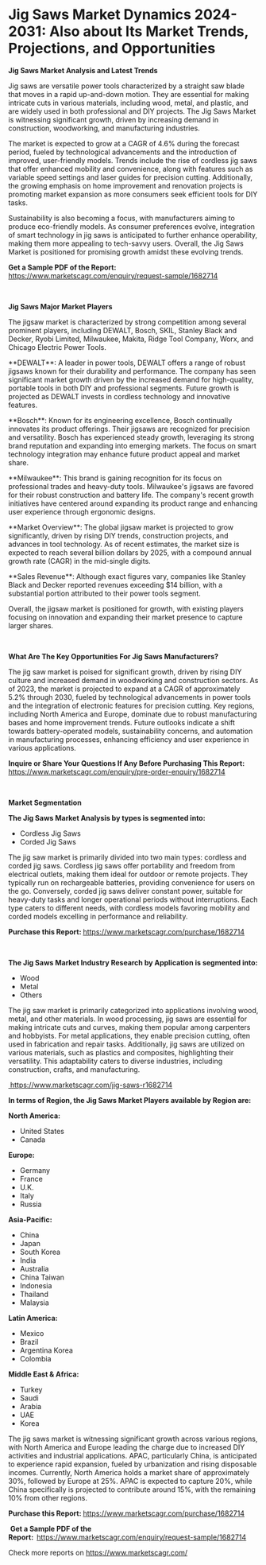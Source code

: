 <p><h1>Jig Saws Market Dynamics 2024-2031: Also about Its Market Trends, Projections, and Opportunities</h1></p><p><strong>Jig Saws Market Analysis and Latest Trends</strong></p>
<p><p>Jig saws are versatile power tools characterized by a straight saw blade that moves in a rapid up-and-down motion. They are essential for making intricate cuts in various materials, including wood, metal, and plastic, and are widely used in both professional and DIY projects. The Jig Saws Market is witnessing significant growth, driven by increasing demand in construction, woodworking, and manufacturing industries.</p><p>The market is expected to grow at a CAGR of 4.6% during the forecast period, fueled by technological advancements and the introduction of improved, user-friendly models. Trends include the rise of cordless jig saws that offer enhanced mobility and convenience, along with features such as variable speed settings and laser guides for precision cutting. Additionally, the growing emphasis on home improvement and renovation projects is promoting market expansion as more consumers seek efficient tools for DIY tasks.</p><p>Sustainability is also becoming a focus, with manufacturers aiming to produce eco-friendly models. As consumer preferences evolve, integration of smart technology in jig saws is anticipated to further enhance operability, making them more appealing to tech-savvy users. Overall, the Jig Saws Market is positioned for promising growth amidst these evolving trends.</p></p>
<p><strong>Get a Sample PDF of the Report:&nbsp;</strong> <a href="https://www.marketscagr.com/enquiry/request-sample/1682714?utm_campaign=1868&utm_medium=2&utm_source=Github&utm_content=ia&utm_term=30122024&utm_id=jig-saws">https://www.marketscagr.com/enquiry/request-sample/1682714</a></p>
<p>&nbsp;</p>
<p><strong>Jig Saws Major Market Players</strong></p>
<p><p>The jigsaw market is characterized by strong competition among several prominent players, including DEWALT, Bosch, SKIL, Stanley Black and Decker, Ryobi Limited, Milwaukee, Makita, Ridge Tool Company, Worx, and Chicago Electric Power Tools. </p><p>**DEWALT**: A leader in power tools, DEWALT offers a range of robust jigsaws known for their durability and performance. The company has seen significant market growth driven by the increased demand for high-quality, portable tools in both DIY and professional segments. Future growth is projected as DEWALT invests in cordless technology and innovative features. </p><p>**Bosch**: Known for its engineering excellence, Bosch continually innovates its product offerings. Their jigsaws are recognized for precision and versatility. Bosch has experienced steady growth, leveraging its strong brand reputation and expanding into emerging markets. The focus on smart technology integration may enhance future product appeal and market share.</p><p>**Milwaukee**: This brand is gaining recognition for its focus on professional trades and heavy-duty tools. Milwaukee's jigsaws are favored for their robust construction and battery life. The company's recent growth initiatives have centered around expanding its product range and enhancing user experience through ergonomic designs.</p><p>**Market Overview**: The global jigsaw market is projected to grow significantly, driven by rising DIY trends, construction projects, and advances in tool technology. As of recent estimates, the market size is expected to reach several billion dollars by 2025, with a compound annual growth rate (CAGR) in the mid-single digits.</p><p>**Sales Revenue**: Although exact figures vary, companies like Stanley Black and Decker reported revenues exceeding $14 billion, with a substantial portion attributed to their power tools segment.</p><p>Overall, the jigsaw market is positioned for growth, with existing players focusing on innovation and expanding their market presence to capture larger shares.</p></p>
<p>&nbsp;</p>
<p><strong>What Are The Key Opportunities For Jig Saws Manufacturers?</strong></p>
<p><p>The jig saw market is poised for significant growth, driven by rising DIY culture and increased demand in woodworking and construction sectors. As of 2023, the market is projected to expand at a CAGR of approximately 5.2% through 2030, fueled by technological advancements in power tools and the integration of electronic features for precision cutting. Key regions, including North America and Europe, dominate due to robust manufacturing bases and home improvement trends. Future outlooks indicate a shift towards battery-operated models, sustainability concerns, and automation in manufacturing processes, enhancing efficiency and user experience in various applications.</p></p>
<p><strong>Inquire or Share Your Questions If Any Before Purchasing This Report:</strong> <a href="https://www.marketscagr.com/enquiry/pre-order-enquiry/1682714?utm_campaign=1868&utm_medium=2&utm_source=Github&utm_content=ia&utm_term=30122024&utm_id=jig-saws">https://www.marketscagr.com/enquiry/pre-order-enquiry/1682714</a></p>
<p>&nbsp;</p>
<p><strong>Market Segmentation</strong></p>
<p><strong>The Jig Saws Market Analysis by types is segmented into:</strong></p>
<p><ul><li>Cordless Jig Saws</li><li>Corded Jig Saws</li></ul></p>
<p><p>The jig saw market is primarily divided into two main types: cordless and corded jig saws. Cordless jig saws offer portability and freedom from electrical outlets, making them ideal for outdoor or remote projects. They typically run on rechargeable batteries, providing convenience for users on the go. Conversely, corded jig saws deliver constant power, suitable for heavy-duty tasks and longer operational periods without interruptions. Each type caters to different needs, with cordless models favoring mobility and corded models excelling in performance and reliability.</p></p>
<p><strong>Purchase this Report:&nbsp;</strong><a href="https://www.marketscagr.com/purchase/1682714?utm_campaign=1868&utm_medium=2&utm_source=Github&utm_content=ia&utm_term=30122024&utm_id=jig-saws">https://www.marketscagr.com/purchase/1682714</a></p>
<p>&nbsp;</p>
<p><strong>The Jig Saws Market Industry Research by Application is segmented into:</strong></p>
<p><ul><li>Wood</li><li>Metal</li><li>Others</li></ul></p>
<p><p>The jig saw market is primarily categorized into applications involving wood, metal, and other materials. In wood processing, jig saws are essential for making intricate cuts and curves, making them popular among carpenters and hobbyists. For metal applications, they enable precision cutting, often used in fabrication and repair tasks. Additionally, jig saws are utilized on various materials, such as plastics and composites, highlighting their versatility. This adaptability caters to diverse industries, including construction, crafts, and manufacturing.</p></p>
<p><a href="https://www.marketscagr.com/jig-saws-r1682714?utm_campaign=1868&utm_medium=2&utm_source=Github&utm_content=ia&utm_term=30122024&utm_id=jig-saws">&nbsp;https://www.marketscagr.com/jig-saws-r1682714</a></p>
<p><strong>In terms of Region, the Jig Saws Market Players available by Region are:</strong></p>
<p>
    <p> <strong> North America: </strong>
        <ul>
            <li>United States</li>
            <li>Canada</li>
        </ul>
        </p> 
    <p> <strong> Europe: </strong>
        <ul>
            <li>Germany</li>
            <li>France</li>
            <li>U.K.</li>
            <li>Italy</li>
            <li>Russia</li>
        </ul>
        </p> 
    <p> <strong> Asia-Pacific: </strong>
        <ul>
            <li>China</li>
            <li>Japan</li>
            <li>South Korea</li>
            <li>India</li>
            <li>Australia</li>
            <li>China Taiwan</li>
            <li>Indonesia</li>
            <li>Thailand</li>
            <li>Malaysia</li>
        </ul>
        </p> 
    <p> <strong> Latin America: </strong>
        <ul>
            <li>Mexico</li>
            <li>Brazil</li>
            <li>Argentina Korea</li>
            <li>Colombia</li>
        </ul>
        </p> 
    <p> <strong> Middle East & Africa: </strong>
        <ul>
            <li>Turkey</li>
            <li>Saudi</li>
            <li>Arabia</li>
            <li>UAE</li>
            <li>Korea</li>
        </ul>
    </p>
    </p>
<p><p>The jig saws market is witnessing significant growth across various regions, with North America and Europe leading the charge due to increased DIY activities and industrial applications. APAC, particularly China, is anticipated to experience rapid expansion, fueled by urbanization and rising disposable incomes. Currently, North America holds a market share of approximately 30%, followed by Europe at 25%. APAC is expected to capture 20%, while China specifically is projected to contribute around 15%, with the remaining 10% from other regions.</p></p>
<p><strong>Purchase this Report: </strong><a href="https://www.marketscagr.com/purchase/1682714?utm_campaign=1868&utm_medium=2&utm_source=Github&utm_content=ia&utm_term=30122024&utm_id=jig-saws">https://www.marketscagr.com/purchase/1682714</a></p>
<p>&nbsp;<strong>Get a Sample PDF of the Report:&nbsp;&nbsp;</strong><a href="https://www.marketscagr.com/enquiry/request-sample/1682714?utm_campaign=1868&utm_medium=2&utm_source=Github&utm_content=ia&utm_term=30122024&utm_id=jig-saws">https://www.marketscagr.com/enquiry/request-sample/1682714</a></p>
<p><strong></strong></p>
<p>Check more reports on <a href="https://www.marketscagr.com/?utm_campaign=1868&utm_medium=2&utm_source=Github&utm_content=ia&utm_term=30122024&utm_id=jig-saws">https://www.marketscagr.com/</a></p>